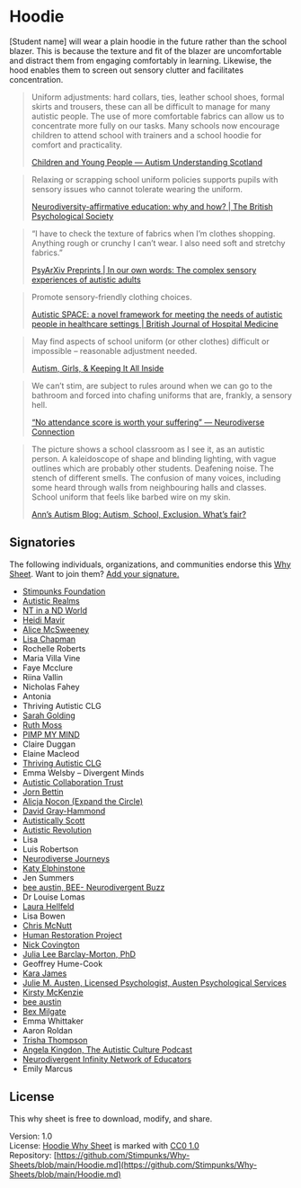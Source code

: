 # Hoodie

[Student name] will wear a plain hoodie in the future rather than the school blazer. This is because the texture and fit of the blazer are uncomfortable and distract them from engaging comfortably in learning. Likewise, the hood enables them to screen out sensory clutter and facilitates concentration.

> Uniform adjustments: hard collars, ties, leather school shoes, formal skirts and trousers, these can all be difficult to manage for many autistic people. The use of more comfortable fabrics can allow us to concentrate more fully on our tasks. Many schools now encourage children to attend school with trainers and a school hoodie for comfort and practicality.
> 
> [Children and Young People — Autism Understanding Scotland](https://www.autismunderstanding.scot/information-hub/children-young-people)

> Relaxing or scrapping school uniform policies supports pupils with sensory issues who cannot tolerate wearing the uniform.
> 
> [Neurodiversity-affirmative education: why and how? | The British Psychological Society](https://www.bps.org.uk/psychologist/neurodiversity-affirmative-education-why-and-how)

> “I have to check the texture of fabrics when I’m clothes shopping. Anything rough or crunchy I can’t wear. I also need soft and stretchy fabrics.”
> 
> [PsyArXiv Preprints | In our own words: The complex sensory experiences of autistic adults](https://osf.io/preprints/psyarxiv/3nk7a)

> Promote sensory-friendly clothing choices.
> 
> [Autistic SPACE: a novel framework for meeting the needs of autistic people in healthcare settings | British Journal of Hospital Medicine](https://www.magonlinelibrary.com/doi/full/10.12968/hmed.2023.0006)

> May find aspects of school uniform (or other clothes) difficult or impossible – reasonable adjustment needed.
> 
> [Autism, Girls, & Keeping It All Inside](https://s3.eu-central-1.amazonaws.com/up.raindrop.io/raindrop/files/485/001/224/keeping_it_all_inside.pdf?X-Amz-Algorithm=AWS4-HMAC-SHA256&X-Amz-Content-Sha256=UNSIGNED-PAYLOAD&X-Amz-Credential=ASIAZWICFKR6YEGMGVFR%2F20240405%2Feu-central-1%2Fs3%2Faws4_request&X-Amz-Date=20240405T124944Z&X-Amz-Expires=1800&X-Amz-Security-Token=IQoJb3JpZ2luX2VjEHgaDGV1LWNlbnRyYWwtMSJHMEUCIQDr7chnXbDLaZMtLkoRigD6AR%2BnCFTbtRuSeYqDZvUzawIgdm1f7yl%2FuC2zbgZnrDD2%2B9uNRQz6cOv6%2FCcnpbcP8kQqgQQIof%2F%2F%2F%2F%2F%2F%2F%2F%2F%2FARAAGgw2NjYyNjEzNDU0MDUiDOxaBOjlTAfMzF%2FVkyrVA00W8xRTCjKXrS3tLupAmR%2BxWFAn%2FwCr4hvrWbZ5g1gS06LwL%2BS0xaPCJiXtE1Stk3EU%2FalwZNe5lkWENUUr42oWzAV0A%2Bba4156HVWPNfmoH5PUuURZHxyxFzb7%2BG2e5uq%2B5XHYIM4f1ySDtTyCgRGGzhjoAuVETi7bqw%2Bx0y4CNWPxjs%2FI%2FX5wREu2ctJQxT6nCjFoPLZQFbkTt2kD6JTzhbr3iBziPLEf9QBl6ELnqS4Pq%2F125m07kBGVzUGYWd3zNjfShIDzkuX%2B7M2M6d6BiOpW4OtNA5emYAYOzb%2FeQAwUHsOV9NrhYH9WNIMHho%2Ba%2F2LvKQYNWNumQY3oglgXl%2BU%2Fnv2R2cqIEDzi39sMlbUyQh65m3TNocfg2QljtLy8pp3MfdRVriTG2P7NzDpfIvCxP5n8JQrmR4bNZU6kDCcBkkFwArmWDAhHAML9bEpSnYLQslR%2B81KHGLdcguSR3uQPZlNLdTsuEibofx1W%2BtMUnEZWcju7Gt0NS3HLJi%2BI3OGfO0b7j350XSWtXeMUWhj7ASzHh9N6Vd5CyhTTFm1mWVWQDNsjC%2FAnPq95HgRu%2FtwF%2B4p%2FKZWVeWEpkm9U0YIdbNgNTfwd%2BVjfRzkg7%2F4nLGUwodS%2BsAY6pQFHt61jY6rzSvQS7TU%2FuyJYxuo1Q%2FUwmGj6sqcaXkoBhmscltFkztdgApI2an5OhD6A0IQQt%2Bu7PhJ1QRMU9BZhYs49FFvuSyRScEmGSUO6rz4CUjePoVpXYIDOg3%2BeMXOZO5jia1RVDQoaSq8GPVuVJdbWQRbx2hHuCOh0LaULLlyxnt5VYlHqfsEJ4rKU7g1OZ2aC4uI4FOQ4CHWrn5R4JlVKR5o%3D&X-Amz-Signature=329c380932b04fa47cb45d8a66e9d7f014df3dca75addcca2017cec7bc7cc6ca&X-Amz-SignedHeaders=host&x-id=GetObject)

> We can’t stim, are subject to rules around when we can go to the bathroom and forced into chafing uniforms that are, frankly, a sensory hell.
> 
> [“No attendance score is worth your suffering” — Neurodiverse Connection](https://ndconnection.co.uk/blog/school-attendance?fbclid=IwAR1sKNadTvB5hiV1dxEoOOvuTCDpET8GEvGuYn-IDQCz8FH8fphnXnTNBYU_aem_AVerx9v6D_7bT4T-Me-49UmjRWS1hOm73X3pbLLfyuuzKXaoG_FXWkKI03EDZfVVirk)

> The picture shows a school classroom as I see it, as an autistic person. A kaleidoscope of shape and blinding lighting, with vague outlines which are probably other students. Deafening noise. The stench of different smells. The confusion of many voices, including some heard through walls from neighbouring halls and classes. School uniform that feels like barbed wire on my skin.
> 
> [Ann’s Autism Blog: Autism, School, Exclusion. What’s fair?](https://annsautism.blogspot.com/2018/08/autism-school-exclusion-whats-fair.html)

## Signatories

The following individuals, organizations, and communities endorse this [Why Sheet](https://stimpunks.org/why/). Want to join them? [Add your signature.](https://stimpunks.org/fieldguide/operations/forms/sign-why-sheet/)

- [Stimpunks Foundation](https://stimpunks.org/)
- [Autistic Realms](https://www.autisticrealms.com/)
- [NT in a ND World](https://www.nt-in-a-nd-world.com/)
- [Heidi Mavir](https://www.heidimavir.com/)
- [Alice McSweeney](https://neurodiversejourneys.com/)
- [Lisa Chapman](https://x.com/CommonSenseSLT?t=F3NyG_PwsU11ekXd7npIZg&s=09)
- Rochelle Roberts
- Maria Villa Vine
- Faye Mcclure
- Riina Vallin
- Nicholas Fahey
- Antonia
- Thriving Autistic CLG
- [Sarah Golding](https://www.sarah-golding.co.uk/)
- [Ruth Moss](http://theeverythingiknow.substack.com/)
- [PIMP MY MIND](https://www.facebook.com/profile.php?id=61551477268432)
- Claire Duggan
- Elaine Macleod
- [Thriving Autistic CLG](https://www.thrivingautistic.org/)
- Emma Welsby – Divergent Minds
- [Autistic Collaboration Trust](https://autcollab.org/)
- [Jorn Bettin](https://jornbettin.com/)
- [Alicja Nocon (Expand the Circle)](ttps://www.expandthecircle.co.uk)
- [David Gray-Hammond](https://emergentdivergence.com)
- [Autistically Scott](https://autisticallyscott.uk/)
- [Autistic Revolution](https://www.autistic-revolution.com)
- Lisa
- Luis Robertson
- [Neurodiverse Journeys](https://www.neurodiversejourneys.com)
- [Katy Elphinstone](https://www.neurofabulous.org.uk)
- Jen Summers
- [bee austin, BEE- Neurodivergent Buzz](https://www.facebook.com/bee.neurodivergentbuzz/)
- Dr Louise Lomas
- [Laura Hellfeld](https://laurahellfeld.co.uk)
- Lisa Bowen
- [Chris McNutt](https://www.humanrestorationproject.org)
- [Human Restoration Project](https://www.humanrestorationproject.org)
- [Nick Covington](https://www.humanrestorationproject.org)
- [Julia Lee Barclay-Morton, PhD](https://TheUnadaptedOnes.com)
- Geoffrey Hume-Cook
- [Kara James](https://www.playcreative.com.au)
- [Julie M. Austen, Licensed Psychologist, Austen Psychological Services](https://www.austenpsychologicalservices.com)
- [Kirsty McKenzie](https://www.adhd-coach.nz)
- [bee austin](https://www.facebook.com/GRANN)
- [Bex Milgate](https://www.bexmilgatetherapy.com)
- Emma Whittaker
- Aaron Roldan
- [Trisha Thompson](https://www.instagram.com/intentionalteachingsolutions/)
- [Angela Kingdon, The Autistic Culture Podcast](https://www.AutisticCulturePodcast.com)
- [Neurodivergent Infinity Network of Educators](https://tinyurl.com/NINEsite)
- Emily Marcus

## License

This why sheet is free to download, modify, and share.

Version: 1.0  
License: [Hoodie Why Sheet](https://stimpunks.org/why/hoodie/) is marked with [CC0 1.0](https://creativecommons.org/publicdomain/zero/1.0/?ref=chooser-v1)  
Repository: [https://github.com/Stimpunks/Why-Sheets/blob/main/Hoodie.md](https://github.com/Stimpunks/Why-Sheets/blob/main/Hoodie.md)
